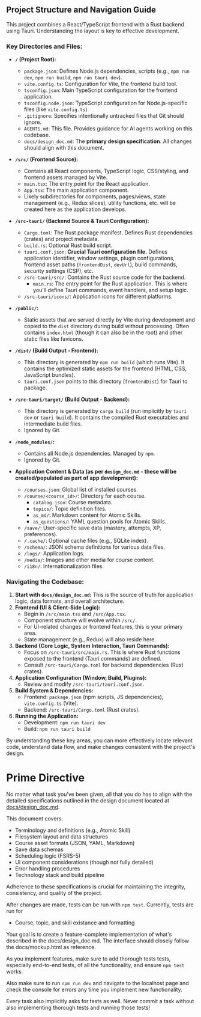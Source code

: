 ## Project Structure and Navigation Guide

This project combines a React/TypeScript frontend with a Rust backend using Tauri. Understanding the layout is key to effective development.

### Key Directories and Files:

*   **`/` (Project Root):**
    *   `package.json`: Defines Node.js dependencies, scripts (e.g., `npm run dev`, `npm run build`, `npm run tauri dev`).
    *   `vite.config.ts`: Configuration for Vite, the frontend build tool.
    *   `tsconfig.json`: Main TypeScript configuration for the frontend application.
    *   `tsconfig.node.json`: TypeScript configuration for Node.js-specific files (like `vite.config.ts`).
    *   `.gitignore`: Specifies intentionally untracked files that Git should ignore.
    *   `AGENTS.md`: This file. Provides guidance for AI agents working on this codebase.
    *   `docs/design_doc.md`: The **primary design specification**. All changes should align with this document.

*   **`/src/` (Frontend Source):**
    *   Contains all React components, TypeScript logic, CSS/styling, and frontend assets managed by Vite.
    *   `main.tsx`: The entry point for the React application.
    *   `App.tsx`: The main application component.
    *   Likely subdirectories for components, pages/views, state management (e.g., Redux slices), utility functions, etc. will be created here as the application develops.

*   **`/src-tauri/` (Backend Source & Tauri Configuration):**
    *   `Cargo.toml`: The Rust package manifest. Defines Rust dependencies (crates) and project metadata.
    *   `build.rs`: Optional Rust build script.
    *   `tauri.conf.json`: **Crucial Tauri configuration file.** Defines application identifier, window settings, plugin configurations, frontend asset paths (`frontendDist`, `devUrl`), build commands, security settings (CSP), etc.
    *   `/src-tauri/src/`: Contains the Rust source code for the backend.
        *   `main.rs`: The entry point for the Rust application. This is where you'll define Tauri commands, event handlers, and setup logic.
    *   `/src-tauri/icons/`: Application icons for different platforms.

*   **`/public/`:**
    *   Static assets that are served directly by Vite during development and copied to the `dist` directory during build without processing. Often contains `index.html` (though it can also be in the root) and other static files like favicons.

*   **`/dist/` (Build Output - Frontend):**
    *   This directory is generated by `npm run build` (which runs Vite). It contains the optimized static assets for the frontend (HTML, CSS, JavaScript bundles).
    *   `tauri.conf.json` points to this directory (`frontendDist`) for Tauri to package.

*   **`/src-tauri/target/` (Build Output - Backend):**
    *   This directory is generated by `cargo build` (run implicitly by `tauri dev` or `tauri build`). It contains the compiled Rust executables and intermediate build files.
    *   Ignored by Git.

*   **`/node_modules/`:**
    *   Contains all Node.js dependencies. Managed by `npm`.
    *   Ignored by Git.

*   **Application Content & Data (as per `design_doc.md` - these will be created/populated as part of app development):**
    *   `/courses.json`: Global list of installed courses.
    *   `/course/<course_id>/`: Directory for each course.
        *   `catalog.json`: Course metadata.
        *   `topics/`: Topic definition files.
        *   `as_md/`: Markdown content for Atomic Skills.
        *   `as_questions/`: YAML question pools for Atomic Skills.
    *   `/save/`: User-specific save data (mastery, attempts, XP, preferences).
    *   `/.cache/`: Optional cache files (e.g., SQLite index).
    *   `/schema/`: JSON schema definitions for various data files.
    *   `/logs/`: Application logs.
    *   `/media/`: Images and other media for course content.
    *   `/i18n/`: Internationalization files.

### Navigating the Codebase:

1.  **Start with `docs/design_doc.md`:** This is the source of truth for application logic, data formats, and overall architecture.
2.  **Frontend (UI & Client-Side Logic):**
    *   Begin in `/src/main.tsx` and `/src/App.tsx`.
    *   Component structure will evolve within `/src/`.
    *   For UI-related changes or frontend features, this is your primary area.
    *   State management (e.g., Redux) will also reside here.
3.  **Backend (Core Logic, System Interaction, Tauri Commands):**
    *   Focus on `/src-tauri/src/main.rs`. This is where Rust functions exposed to the frontend (Tauri commands) are defined.
    *   Consult `/src-tauri/Cargo.toml` for backend dependencies (Rust crates).
4.  **Application Configuration (Window, Build, Plugins):**
    *   Review and modify `/src-tauri/tauri.conf.json`.
5.  **Build System & Dependencies:**
    *   Frontend: `package.json` (npm scripts, JS dependencies), `vite.config.ts` (Vite).
    *   Backend: `/src-tauri/Cargo.toml` (Rust crates).
6.  **Running the Application:**
    *   Development: `npm run tauri dev`
    *   Build: `npm run tauri build`

By understanding these key areas, you can more effectively locate relevant code, understand data flow, and make changes consistent with the project's design.

# Prime Directive

No matter what task you've been given, all that you do has to align with the detailed specifications outlined in the design document located at [docs/design_doc.md](docs/design_doc.md).

This document covers:
- Terminology and definitions (e.g., Atomic Skill)
- Filesystem layout and data structures
- Course asset formats (JSON, YAML, Markdown)
- Save data schemas
- Scheduling logic (FSRS-5)
- UI component considerations (though not fully detailed)
- Error handling procedures
- Technology stack and build pipeline

Adherence to these specifications is crucial for maintaining the integrity, consistency, and quality of the project.

After changes are made, tests can be run with `npm test`. Currently, tests are run for
- Course, topic, and skill existance and formatting

Your goal is to create a feature-complete implementation of what's described in the docs/design_doc.md. The interface should closely follow the docs/mockup.html as reference.

As you implement features, make sure to add thorough tests tests, especially end-to-end tests, of all the functionality, and ensure `npm test` works.

Also make sure to run `npm run dev` and navigate to the localhost page and check the console for errors any time you implement new functionality.

Every task also implicitly asks for tests as well. Never commit a task without also implementing thorough tests and running those tests!

